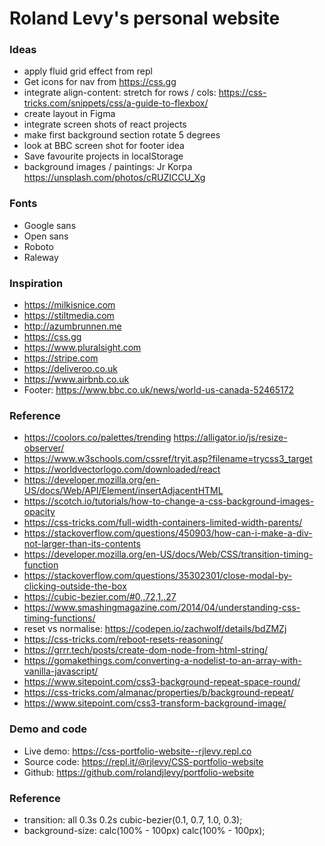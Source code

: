 # Roland Levy's personal website

### Ideas
- apply fluid grid effect from repl
- Get icons for nav from https://css.gg
- integrate align-content: stretch for rows / cols: https://css-tricks.com/snippets/css/a-guide-to-flexbox/
- create layout in Figma
- integrate screen shots of react projects
- make first background section rotate 5 degrees
- look at BBC screen shot for footer idea
- Save favourite projects in localStorage
- background images / paintings: Jr Korpa https://unsplash.com/photos/cRUZICCU_Xg

### Fonts
- Google sans
- Open sans
- Roboto
- Raleway

### Inspiration
- https://milkisnice.com
- https://stiltmedia.com
- http://azumbrunnen.me
- https://css.gg
- https://www.pluralsight.com
- https://stripe.com
- https://deliveroo.co.uk
- https://www.airbnb.co.uk
- Footer: https://www.bbc.co.uk/news/world-us-canada-52465172

### Reference
- https://coolors.co/palettes/trending
https://alligator.io/js/resize-observer/
- https://www.w3schools.com/cssref/tryit.asp?filename=trycss3_target
- https://worldvectorlogo.com/downloaded/react
- https://developer.mozilla.org/en-US/docs/Web/API/Element/insertAdjacentHTML
- https://scotch.io/tutorials/how-to-change-a-css-background-images-opacity
- https://css-tricks.com/full-width-containers-limited-width-parents/
- https://stackoverflow.com/questions/450903/how-can-i-make-a-div-not-larger-than-its-contents
- https://developer.mozilla.org/en-US/docs/Web/CSS/transition-timing-function
- https://stackoverflow.com/questions/35302301/close-modal-by-clicking-outside-the-box
- https://cubic-bezier.com/#0,.72,1,.27
- https://www.smashingmagazine.com/2014/04/understanding-css-timing-functions/
- reset vs normalise: https://codepen.io/zachwolf/details/bdZMZj
- https://css-tricks.com/reboot-resets-reasoning/
- https://grrr.tech/posts/create-dom-node-from-html-string/
- https://gomakethings.com/converting-a-nodelist-to-an-array-with-vanilla-javascript/
- https://www.sitepoint.com/css3-background-repeat-space-round/
- https://css-tricks.com/almanac/properties/b/background-repeat/
- https://www.sitepoint.com/css3-transform-background-image/

### Demo and code
- Live demo: https://css-portfolio-website--rjlevy.repl.co
- Source code: https://repl.it/@rjlevy/CSS-portfolio-website
- Github: https://github.com/rolandjlevy/portfolio-website

### Reference
- transition: all 0.3s 0.2s cubic-bezier(0.1, 0.7, 1.0, 0.3);
- background-size: calc(100% - 100px) calc(100% - 100px);